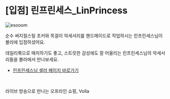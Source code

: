 # [입점] 린프린세스_LinPrincess

![esooom](../../assets/marketing/dist/seller-linprincess.png)

순수 써지컬스틸 초커와 목걸이 악세서리를 핸드메이드로 작업하시는 린프린세스님이 볼라에 입점하셨어요.

데일리룩으로 매치하기도 좋고, 스트릿한 감성에도 잘 어울리는 린프린세스님의 악세서리들을 볼라에서 만나보세요.

- [린프린세스님 셀러 페이지 바로가기](volla://deeplink/seller/9)

<br>

라이브 방송으로 만나는 오프라인 쇼핑, Volla
